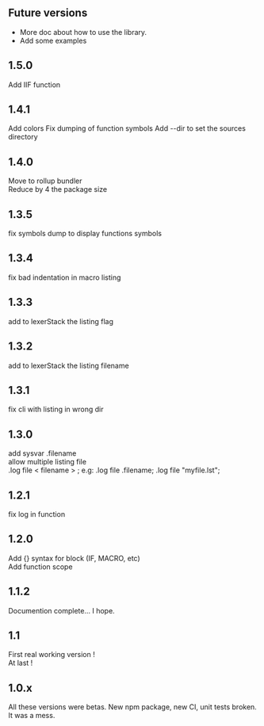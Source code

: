 
## Future versions
- More doc about how to use the library.
- Add some examples

## 1.5.0
Add IIF function

## 1.4.1
Add colors
Fix dumping of function symbols
Add --dir to set the sources directory

## 1.4.0
Move to rollup bundler  
Reduce by 4 the package size

## 1.3.5
fix symbols dump to display functions symbols

## 1.3.4
fix bad indentation in macro listing

## 1.3.3
add to lexerStack the listing flag

## 1.3.2
add to lexerStack the listing filename

## 1.3.1
fix cli with listing in wrong dir

## 1.3.0
add sysvar .filename  
allow multiple listing file  
.log file < filename > ; e.g: .log file .filename; .log file "myfile.lst";

## 1.2.1
fix log in function

## 1.2.0
Add {} syntax for block (IF, MACRO, etc)  
Add function scope

## 1.1.2
Documention complete... I hope.  

## 1.1
First real working version !  
At last !

## 1.0.x
All these versions were betas. New npm package, new CI, unit tests broken.  
It was a mess.
